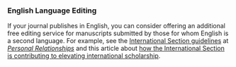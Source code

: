 ### English Language Editing

If your journal publishes in English, you can consider offering an additional free editing service for manuscripts submitted by those for whom English is a second language. For example, see the [International Section guidelines](https://onlinelibrary.wiley.com/page/journal/14756811/homepage/forauthors.html) at *[Personal Relationships](https://onlinelibrary.wiley.com/journal/14756811)* and this article about [how the International Section is contributing to elevating international scholarship](https://view.publitas.com/iarr/rrn-printernationalscholarship-november2021/page/1).

